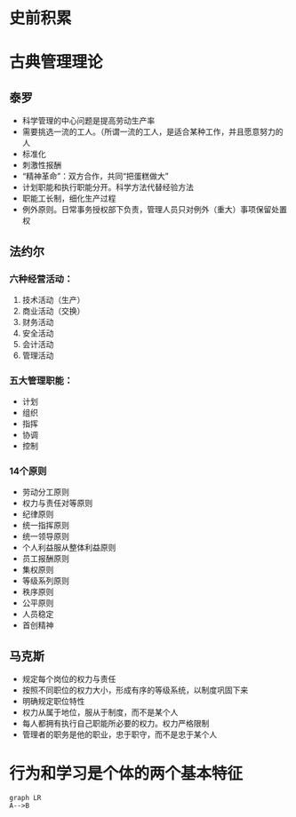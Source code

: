 # 史前积累
# 古典管理理论
## 泰罗
- 科学管理的中心问题是提高劳动生产率
- 需要挑选一流的工人。（所谓一流的工人，是适合某种工作，并且愿意努力的人
- 标准化
- 刺激性报酬
- “精神革命”：双方合作，共同“把蛋糕做大”
- 计划职能和执行职能分开。科学方法代替经验方法
- 职能工长制，细化生产过程
- 例外原则。日常事务授权部下负责，管理人员只对例外（重大）事项保留处置权

## 法约尔
### 六种经营活动：
1. 技术活动（生产）
2. 商业活动（交换）
3. 财务活动
4. 安全活动
5. 会计活动
6. 管理活动

### 五大管理职能：
- 计划
- 组织
- 指挥
- 协调
- 控制

### 14个原则
- 劳动分工原则
- 权力与责任对等原则
- 纪律原则
- 统一指挥原则
- 统一领导原则
- 个人利益服从整体利益原则
- 员工报酬原则
- 集权原则
- 等级系列原则
- 秩序原则
- 公平原则
- 人员稳定
- 首创精神

## 马克斯
- 规定每个岗位的权力与责任
- 按照不同职位的权力大小，形成有序的等级系统，以制度巩固下来
- 明确规定职位特性
- 权力从属于地位，服从于制度，而不是某个人
- 每人都拥有执行自己职能所必要的权力。权力严格限制
- 管理者的职务是他的职业，忠于职守，而不是忠于某个人

# 行为和学习是个体的两个基本特征
```mermaid
graph LR
A-->B
```
